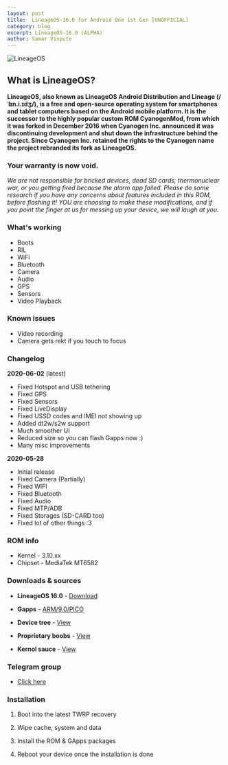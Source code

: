 ```yaml
---
layout: post
title:  LineageOS-16.0 for Android One 1st Gen [UNOFFICIAL]
category: blog
excerpt: LineageOS-16.0 (ALPHA)
author: Samar Vispute
---
```


![LineageOS](http://samarv-121.github.io/images/lineageos.png)

## What is LineageOS?
**LineageOS, also known as LineageOS Android Distribution and Lineage (/ˈlɪn.i.ɪdʒ/), is a free and open-source operating system for smartphones and tablet computers
based on the Android mobile platform. It is the successor to the highly popular custom ROM CyanogenMod, from which it was forked in December 2016 when Cyanogen Inc.
announced it was discontinuing development and shut down the infrastructure behind the project. Since Cyanogen Inc. retained the rights to the Cyanogen name the project rebranded its fork as LineageOS.**

### Your warranty is now void.
_We are not responsible for bricked devices, dead SD cards, thermonuclear war, or you getting fired because the alarm app failed.
Please do some research if you have any concerns about features included in this ROM, before flashing it!
YOU are choosing to make these modifications, and if you point the finger at us for messing up your device, we will laugh at you._

### What's working
* Boots
* RIL
* WiFi
* Bluetooth
* Camera
* Audio
* GPS
* Sensors
* Video Playback

### Known issues
* Video recording
* Camera gets rekt if you touch to focus

### Changelog
**2020-06-02** (latest)
* Fixed Hotspot and USB tethering
* Fixed GPS
* Fixed Sensors
* Fixed LiveDisplay
* Fixed USSD codes and IMEI not showing up
* Added dt2w/s2w support
* Much smoother UI 
* Reduced size so you can flash Gapps now :)
* Many misc improvements

**2020-05-28**
* Initial release
* Fixed Camera (Partially)
* Fixed WIFI
* Fixed Bluetooth
* Fixed Audio
* Fixed MTP/ADB
* Fixed Storages (SD-CARD too)
* Fixed lot of other things :3

### ROM info
* Kernel - 3.10.xx
* Chipset - MediaTek MT6582

### Downloads & sources
* **LineageOS 16.0** - [Download](https://github.com/SamarV-121/releases/releases/download/lineage-16.0-20200603-UNOFFICIAL-sprout-1752/lineage-16.0-20200603-UNOFFICIAL-sprout.zip)
* **Gapps** - [ARM/9.0/PICO](https://opengapps.org/)

* **Device tree** - [View](https://github.com/SamarV-121/android_device_google_sprout)
* **Proprietary boobs** - [View](https://github.com/SamarV-121/proprietary_vendor_google)
* **Kernol sauce** - [View](https://github.com/SamarV-121/android_kernel_mediatek_sprout)

### Telegram group
* [Click here](https://t.me/sproutdev)

### Installation
1) Boot into the latest TWRP recovery

2) Wipe cache, system and data 

3) Install the ROM & GApps packages

4) Reboot your device once the installation is done
